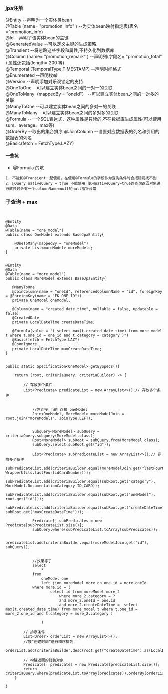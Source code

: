 ### jpa注解
@Entity                                  --声明为一个实体类bean      
@Table (name= "promotion_info" )         --为实体bean映射指定表(表名="promotion_info)      
@Id                                      --声明了该实体bean的主键   
@GeneratedValue                          --可以定义主键的生成策略.      
@Transient                               --将忽略这些字段和属性,不持久化到数据库      
@Column (name= "promotion_remark" )      --声明列(字段名= "promotion_total" ) 属性还包括(length= 200 等)      
@Temporal (TemporalType.TIMESTAMP)       --声明时间格式      
@Enumerated                              --声明枚举      
@Version                                 --声明添加对乐观锁定的支持      
@OneToOne                                --可以建立实体bean之间的一对一的关联      
@OneToMany（mappedBy = "oneId"）          --可以建立实体bean之间的一对多的关联      
@ManyToOne                               --可以建立实体bean之间的多对一的关联      
@ManyToMany                              --可以建立实体bean之间的多对多的关联      
@Formula                                 --一个SQL表达式，这种属性是只读的,不在数据库生成属性(可以使用sum、average、max等)     
@OrderBy                                 --取出的集合排序
@JoinColumn                              --设置对应数据表的列名和引用的数据表的列名      
@Basic(fetch = FetchType.LAZY)
#### 一些坑
* @Formula 的坑
```
1. 不能和@Transient一起使用，在使用@Formula的字段作为查询条件时会报错说找不到
2. @Query nativeQuery = true 不能使用 使用nativeQuery=true的查询返回对象进行转换时会有一个columnName=null的null指针异常
```


### 子查询 + max
```


@Entity
@Data
@Table(name = "one_model")
public class OneModel extends BaseJpaEntity{

    @OneToMany(mappedBy = "oneModel")
    private List<moreModel> moreModels;
}


@Entity
@Data
@Table(name = "more_model")
public class MoreModel extends BaseJpaEntity{

   @ManyToOne
   @JoinColumn(name = "oneId", referencedColumnName = "id", foreignKey = @ForeignKey(name = "FK_ONE_ID"))
   private OneModel oneModel;
   
   @Column(name = "created_date_time", nullable = false, updatable = false)
   @CreatedDate
   private LocalDateTime createDateTime;
   
   @Formula(value = "( select max(t.created_date_time) from more_model t where t.one_id = one_id and t.category = category )")
   @Basic(fetch = FetchType.LAZY)
   @JsonIgnore
   private LocalDateTime maxCreateDateTime;
}


public static Specification<OneModel> getBySpecs(){

    return (root, criteriaQuery, criteriaBuilder) -> {
    
        // 存放多个条件
        List<Predicate> predicateList = new ArrayList<>();// 存放多个条件
           
           
            //左连接 当前 连接 oneModel
            Join<OneModel, MoreModel> moreModelJoin = root.join("moreModels", JoinType.LEFT);
            
            
            Subquery<MoreModel> subQuery = criteriaQuery.subquery(MoreModel.class);
            Root<MoreModel> subRoot = subQuery.from(MoreModel.class);
            subQuery.select(subRoot.get("id"));
            
            List<Predicate> subPredicateList = new ArrayList<>();// 存放多个条件
            subPredicateList.add(criteriaBuilder.equal(moreModelJoin.get("lastFourNumber"), WrapperUtils.lastFour(idCardNumber)));
            subPredicateList.add(criteriaBuilder.equal(subRoot.get("category"), MoreModel.DocumentationCategory.ID_CARD));
            subPredicateList.add(criteriaBuilder.equal(subRoot.get("oneModel"), root.get("id")));
            subPredicateList.add(criteriaBuilder.equal(subRoot.get("createDateTime"), subRoot.get("maxCreateDateTime")));
            
            Predicate[] subPredicates = new Predicate[subPredicateList.size()];
            subQuery.where(subPredicateList.toArray(subPredicates));
            
            predicateList.add(criteriaBuilder.equal(moreModelJoin.get("id"), subQuery));
                           
           
            //效果等于 
            select 
                * 
            from 
                oneModel one 
                left jion moreModel more on one.id = more.oneId
            where more.id = (
                    select id from moreModel more_2 
                        where more_2.category = ? 
                        and more_2.oneId = one.id 
                        and more_2.createDateTime =  select max(t.created_date_time) from more_model t where t.one_id = more_2.one_id and t.category = more_2.category )
                
                )
           
        // 排序条件
        List<Order> orderList = new ArrayList<>();
        //按“创建时间”进行降序排列
        orderList.add(criteriaBuilder.desc(root.get("createDateTime").as(LocalDateTime.class)));
        
        // 构建返回的封装对象
        Predicate[] predicates = new Predicate[predicateList.size()];
        return criteriaQuery.where(predicateList.toArray(predicates)).orderBy(orderList).getRestriction();     
    }

}

                


```